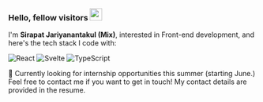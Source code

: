 ### Hello, fellow visitors <img src="https://media.giphy.com/media/hvRJCLFzcasrR4ia7z/giphy.gif" width="25px">

<p>I'm <strong>Sirapat Jariyanantakul (Mix)</strong>, interested in Front-end development, and here's the tech stack I code with:</p>
<p>
<img alt="React" src="https://img.shields.io/badge/-React-45b8d8?style=flat-square&logo=react&logoColor=white" />
<img alt="Svelte" src="https://img.shields.io/badge/-Svelte-ff3e00?style=flat-square&logo=svelte&logoColor=white"/>
<img alt="TypeScript" src="https://img.shields.io/badge/-TypeScript-007ACC?style=flat-square&logo=typescript&logoColor=white" />

</p>

🍿 Currently looking for internship opportunities this summer (starting June.) Feel free to contact me if you want to get in touch! My contact details are provided in the resume.

<!-- Here are a few fun facts about me:

- 🔭 I’m currently working on ...
- 🌱 I’m currently learning ...
- 👯 I’m looking to collaborate on ...
- 🤔 I’m looking for help with ...
- 💬 Ask me about ...
- 📫 How to reach me: ...
- 😄 Pronouns: ...
- ⚡ Fun fact: ...
-->
